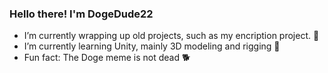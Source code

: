 ### Hello there! I'm DogeDude22

- I’m currently wrapping up old projects, such as my encription project. 🏁
- I’m currently learning Unity, mainly 3D modeling and rigging 🕺
- Fun fact: The Doge meme is not dead 🐕
